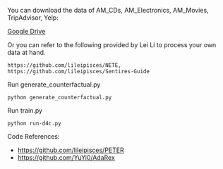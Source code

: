 You can download the data of AM_CDs, AM_Electronics, AM_Movies, TripAdvisor, Yelp:

[Google Drive](https://drive.google.com/drive/folders/1gQz_eIvlNaIXkUM9w77i0k3zEgvWAo6Y?usp=sharing)

Or you can refer to the following provided by Lei Li to process your own data at hand. 

    https://github.com/lileipisces/NETE,  https://github.com/lileipisces/Sentires-Guide 




Run generate_counterfactual.py

    python generate_counterfactual.py

Run train.py
 
    python run-d4c.py


Code References: 
  - https://github.com/lileipisces/PETER
  - https://github.com/YuYi0/AdaRex
